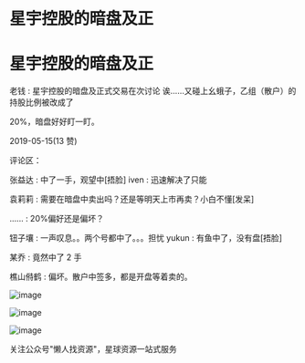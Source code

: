 # 星宇控股的暗盘及正

# 星宇控股的暗盘及正

老钱 : 星宇控股的暗盘及正式交易在次讨论 诶……又碰上幺蛾子，乙组（散户）的持股比例被改成了

20%，暗盘好好盯一盯。

2019-05-15(13 赞)

评论区：

张益达 : 中了一手，观望中[捂脸] iven : 迅速解决了只能

袁莉莉 : 需要在暗盘中卖出吗？还是等明天上市再卖？小白不懂[发呆]

...... : 20%偏好还是偏坏？

钮子壤 : 一声叹息。。两个号都中了。。。担忧 yukun : 有鱼中了，没有盘[捂脸]

某乔 : 竟然中了 2 手

樵山偫鹤 : 偏坏。散户中签多，都是开盘等着卖的。

![image](img/Image_208.png)

![image](img/Image_209.png)

![image](img/Image_210.png)

关注公众号"懒人找资源"，星球资源一站式服务
